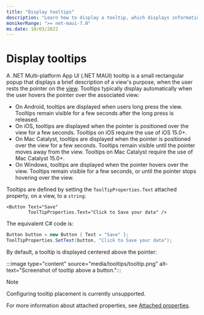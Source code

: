 ```yaml
---
title: "Display tooltips"
description: "Learn how to display a tooltip, which displays information about the view's purpose, when the user rests the pointer on the view."
monikerRange: ">= net-maui-7.0"
ms.date: 10/03/2022
---
```


# Display tooltips

A .NET Multi-platform App UI (.NET MAUI) tooltip is a small rectangular popup that displays a brief description of a view's purpose, when the user rests the pointer on the [view](~/user-interface/controls/index.md#views). Tooltips typically display automatically when the user hovers the pointer over the associated view:

- On Android, tooltips are displayed when users long press the view. Tooltips remain visible for a few seconds after the long press is released.
- On iOS, tooltips are displayed when the pointer is positioned over the view for a few seconds. Tooltips on iOS require the use of iOS 15.0+.
- On Mac Catalyst, tooltips are displayed when the pointer is positioned over the view for a few seconds. Tooltips remain visible until the pointer moves away from the view. Tooltips on Mac Catalyst require the use of Mac Catalyst 15.0+.
- On Windows, tooltips are displayed when the pointer hovers over the view. Tooltips remain visible for a few seconds, or until the pointer stops hovering over the view.

Tooltips are defined by setting the `ToolTipProperties.Text` attached property, on a view, to a `string`:

```xaml
<Button Text="Save"
        ToolTipProperties.Text="Click to Save your data" />
```

The equivalent C# code is:

```csharp
Button button = new Button { Text = "Save" };
ToolTipProperties.SetText(button, "Click to Save your data");
```

By default, a tooltip is displayed centered above the pointer:

:::image type="content" source="media/tooltips/tooltip.png" alt-text="Screenshot of tooltip above a button.":::

> [!NOTE]
> Configuring tooltip placement is currently unsupported.

For more information about attached properties, see [Attached properties](~/fundamentals/attached-properties.md).
